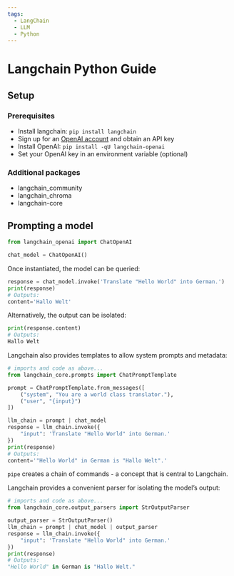 ```yaml
---
tags:
  - LangChain
  - LLM
  - Python
---
```


# Langchain Python Guide

## Setup

### Prerequisites

- Install langchain: `pip install langchain`
- Sign up for an [OpenAI account](https://platform.openai.com/signup) and obtain an API key
- Install OpenAI: `pip install -qU langchain-openai`
- Set your OpenAI key in an environment variable (optional)

### Additional packages

- langchain_community
- langchain_chroma
- langchain-core

## Prompting a model

``` py linenums="1"
from langchain_openai import ChatOpenAI

chat_model = ChatOpenAI()
```

Once instantiated, the model can be queried:

``` py linenums="1"
response = chat_model.invoke('Translate "Hello World" into German.')
print(response)
# Outputs:
content='Hallo Welt'
```

Alternatively, the output can be isolated:

``` py linenums="1"
print(response.content)
# Outputs:
Hallo Welt
```

Langchain also provides templates to allow system prompts and metadata:

``` py linenums="1"
# imports and code as above...
from langchain_core.prompts import ChatPromptTemplate

prompt = ChatPromptTemplate.from_messages([
    ("system", "You are a world class translator."),
    ("user", "{input}")
])

llm_chain = prompt | chat_model
response = llm_chain.invoke({
    "input": 'Translate "Hello World" into German.'
})
print(response)
# Outputs:
content='"Hello World" in German is "Hallo Welt".'
```

`pipe` creates a chain of commands - a concept that is central to Langchain.

Langchain provides a convenient parser for isolating the model’s output:

``` py linenums="1"
# imports and code as above...
from langchain_core.output_parsers import StrOutputParser

output_parser = StrOutputParser()
llm_chain = prompt | chat_model | output_parser
response = llm_chain.invoke({
    "input": 'Translate "Hello World" into German.'
})
print(response)
# Outputs:
"Hello World" in German is "Hallo Welt."
```